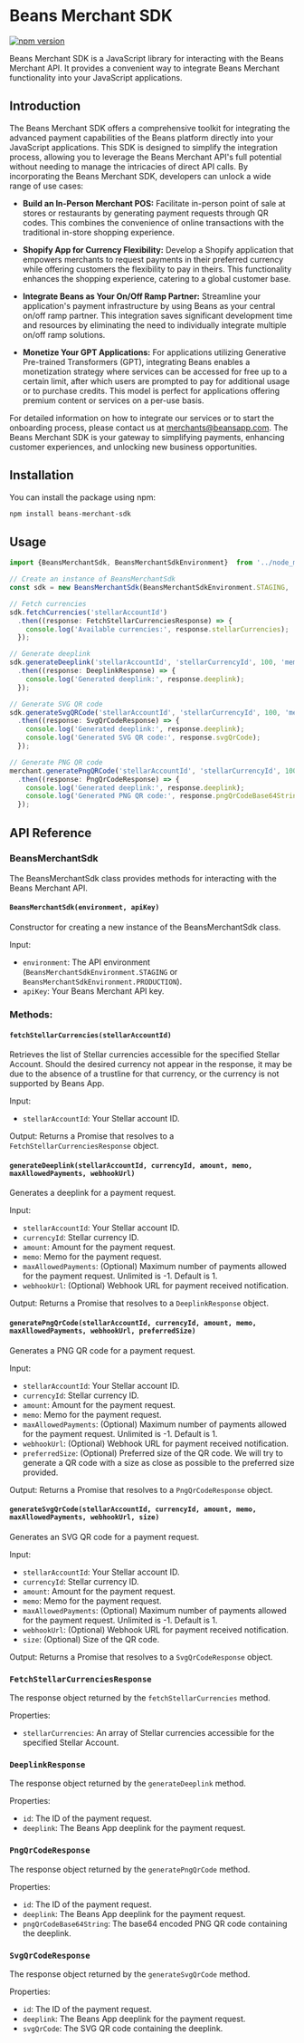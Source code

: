 # Beans Merchant SDK

[![npm version](https://badge.fury.io/js/beans-merchant.svg)](https://www.npmjs.com/package/beans-merchant-sdk)

Beans Merchant SDK is a JavaScript library for interacting with the Beans Merchant API. It provides a convenient way to integrate Beans Merchant functionality into your JavaScript applications.

## Introduction

The Beans Merchant SDK offers a comprehensive toolkit for integrating the advanced payment capabilities of the Beans platform directly into your JavaScript applications. This SDK is designed to simplify the integration process, allowing you to leverage the Beans Merchant API's full potential without needing to manage the intricacies of direct API calls. By incorporating the Beans Merchant SDK, developers can unlock a wide range of use cases:

- **Build an In-Person Merchant POS:** Facilitate in-person point of sale at stores or restaurants by generating payment requests through QR codes. This combines the convenience of online transactions with the traditional in-store shopping experience.

- **Shopify App for Currency Flexibility:** Develop a Shopify application that empowers merchants to request payments in their preferred currency while offering customers the flexibility to pay in theirs. This functionality enhances the shopping experience, catering to a global customer base.

- **Integrate Beans as Your On/Off Ramp Partner:** Streamline your application's payment infrastructure by using Beans as your central on/off ramp partner. This integration saves significant development time and resources by eliminating the need to individually integrate multiple on/off ramp solutions.

- **Monetize Your GPT Applications:** For applications utilizing Generative Pre-trained Transformers (GPT), integrating Beans enables a monetization strategy where services can be accessed for free up to a certain limit, after which users are prompted to pay for additional usage or to purchase credits. This model is perfect for applications offering premium content or services on a per-use basis.

For detailed information on how to integrate our services or to start the onboarding process, please contact us at [merchants@beansapp.com](mailto:merchants@beansapp.com). The Beans Merchant SDK is your gateway to simplifying payments, enhancing customer experiences, and unlocking new business opportunities.

## Installation

You can install the package using npm:

```bash
npm install beans-merchant-sdk
```

## Usage

```ts
import {BeansMerchantSdk, BeansMerchantSdkEnvironment}  from '../node_modules/beans-merchant-sdk/dist/sdk.js';

// Create an instance of BeansMerchantSdk
const sdk = new BeansMerchantSdk(BeansMerchantSdkEnvironment.STAGING, 'your-api-key');

// Fetch currencies
sdk.fetchCurrencies('stellarAccountId')
  .then((response: FetchStellarCurrenciesResponse) => {
    console.log('Available currencies:', response.stellarCurrencies);
  });

// Generate deeplink
sdk.generateDeeplink('stellarAccountId', 'stellarCurrencyId', 100, 'memo', 1, 'https://your-domain.com/webhook')
  .then((response: DeeplinkResponse) => {
    console.log('Generated deeplink:', response.deeplink);
  });

// Generate SVG QR code
sdk.generateSvgQRCode('stellarAccountId', 'stellarCurrencyId', 100, 'memo', 1, 'https://your-domain.com/webhook', 250)
  .then((response: SvgQrCodeResponse) => {
    console.log('Generated deeplink:', response.deeplink);
    console.log('Generated SVG QR code:', response.svgQrCode);
  });

// Generate PNG QR code
merchant.generatePngQRCode('stellarAccountId', 'stellarCurrencyId', 100, 'memo', 1, 'https://your-domain.com/webhook', 250)
  .then((response: PngQrCodeResponse) => {
    console.log('Generated deeplink:', response.deeplink);
    console.log('Generated PNG QR code:', response.pngQrCodeBase64String);
  });
```

## API Reference

### BeansMerchantSdk

The BeansMerchantSdk class provides methods for interacting with the Beans Merchant API.

#### `BeansMerchantSdk(environment, apiKey)`

Constructor for creating a new instance of the BeansMerchantSdk class.

Input:
- `environment`: The API environment (`BeansMerchantSdkEnvironment.STAGING` or `BeansMerchantSdkEnvironment.PRODUCTION`).
- `apiKey`: Your Beans Merchant API key.

### Methods:

#### `fetchStellarCurrencies(stellarAccountId)`

Retrieves the list of Stellar currencies accessible for the specified Stellar Account. Should the desired currency not appear in the response, it may be due to the absence of a trustline for that currency, or the currency is not supported by Beans App.

Input:
- `stellarAccountId`: Your Stellar account ID.

Output:
Returns a Promise that resolves to a `FetchStellarCurrenciesResponse` object.

#### `generateDeeplink(stellarAccountId, currencyId, amount, memo, maxAllowedPayments, webhookUrl)`

Generates a deeplink for a payment request.

Input:
- `stellarAccountId`: Your Stellar account ID.
- `currencyId`: Stellar currency ID.
- `amount`: Amount for the payment request.
- `memo`: Memo for the payment request.
- `maxAllowedPayments`: (Optional) Maximum number of payments allowed for the payment request. Unlimited is -1. Default is 1.
- `webhookUrl`: (Optional) Webhook URL for payment received notification.

Output:
Returns a Promise that resolves to a `DeeplinkResponse` object.

#### `generatePngQrCode(stellarAccountId, currencyId, amount, memo, maxAllowedPayments, webhookUrl, preferredSize)`

Generates a PNG QR code for a payment request.

Input:
- `stellarAccountId`: Your Stellar account ID.
- `currencyId`: Stellar currency ID.
- `amount`: Amount for the payment request.
- `memo`: Memo for the payment request.
- `maxAllowedPayments`: (Optional) Maximum number of payments allowed for the payment request. Unlimited is -1. Default is 1.
- `webhookUrl`: (Optional) Webhook URL for payment received notification.
- `preferredSize`: (Optional) Preferred size of the QR code. We will try to generate a QR code with a size as close as possible to the preferred size provided.

Output:
Returns a Promise that resolves to a `PngQrCodeResponse` object.

#### `generateSvgQrCode(stellarAccountId, currencyId, amount, memo, maxAllowedPayments, webhookUrl, size)`

Generates an SVG QR code for a payment request.

Input:
- `stellarAccountId`: Your Stellar account ID.
- `currencyId`: Stellar currency ID.
- `amount`: Amount for the payment request.
- `memo`: Memo for the payment request.
- `maxAllowedPayments`: (Optional) Maximum number of payments allowed for the payment request. Unlimited is -1. Default is 1.
- `webhookUrl`: (Optional) Webhook URL for payment received notification.
- `size`: (Optional) Size of the QR code.

Output:
Returns a Promise that resolves to a `SvgQrCodeResponse` object.

### `FetchStellarCurrenciesResponse`

The response object returned by the `fetchStellarCurrencies` method.

Properties:
- `stellarCurrencies`: An array of Stellar currencies accessible for the specified Stellar Account.

### `DeeplinkResponse`

The response object returned by the `generateDeeplink` method.

Properties:
- `id`: The ID of the payment request.
- `deeplink`: The Beans App deeplink for the payment request.

### `PngQrCodeResponse`

The response object returned by the `generatePngQrCode` method.

Properties:
- `id`: The ID of the payment request.
- `deeplink`: The Beans App deeplink for the payment request.
- `pngQrCodeBase64String`: The base64 encoded PNG QR code containing the deeplink.

### `SvgQrCodeResponse`

The response object returned by the `generateSvgQrCode` method.

Properties:
- `id`: The ID of the payment request.
- `deeplink`: The Beans App deeplink for the payment request.
- `svgQrCode`: The SVG QR code containing the deeplink.
